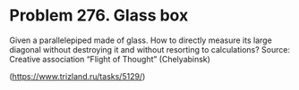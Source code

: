 # Problem 276. Glass box

Given a parallelepiped made of glass. How to directly measure its large diagonal without destroying it and without resorting to calculations? Source: Creative association “Flight of Thought” (Chelyabinsk)

(https://www.trizland.ru/tasks/5129/)